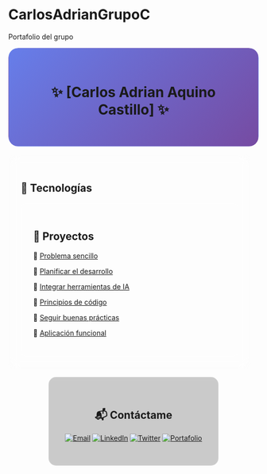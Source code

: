 # CarlosAdrianGrupoC
Portafolio del grupo
<div align="center" style="border-radius: 20px; overflow: hidden;">
  <div style="background: linear-gradient(135deg, #667eea 0%, #764ba2 100%); padding: 2rem; border-radius: 15px; box-shadow: 0 8px 32px rgba(0, 0, 0, 0.18); backdrop-filter: blur(8px); -webkit-backdrop-filter: blur(8px); border: 1px solid rgba(255, 255, 255, 0.18);">
    
# ✨ [Carlos Adrian Aquino Castillo] ✨

<h3> </h3>

  </div>
</div>

<br>

<div style="display: flex; flex-wrap: wrap; gap: 1rem; justify-content: center;">

<div style="background: rgba(255, 255, 255, 0.1); padding: 1.5rem; border-radius: 12px; flex: 1; min-width: 250px; backdrop-filter: blur(10px); border: 1px solid rgba(255, 255, 255, 0.2);">

## 🚀 Tecnologías

<div style="background: rgba(255, 255, 255, 0.1); padding: 1.5rem; border-radius: 12px; flex: 1; min-width: 250px; backdrop-filter: blur(10px); border: 1px solid rgba(255, 255, 255, 0.2);">

## 🌟 Proyectos

🔹 [Problema sencillo](https://github.com/tu-usuario/proyecto-ai)  

🔹 [Planificar el desarrollo](https://github.com/tu-usuario/dashboard)  

🔹 [Integrar herramientas de IA](https://github.com/tu-usuario/blockchain-notes) 

🔹 [Principios de código](https://github.com/tu-usuario/figma-plugin)

🔹 [Seguir buenas prácticas](https://github.com/tu-usuario/figma-plugin)

🔹 [Aplicación funcional](https://github.com/tu-usuario/figma-plugin)

</div>

</div>

<br>

<div style="background: rgba(0, 0, 0, 0.2); padding: 2rem; border-radius: 15px; text-align: center; backdrop-filter: blur(5px); border: 1px solid rgba(255, 255, 255, 0.1);">


## 📬 Contáctame

[![Email](https://img.shields.io/badge/Email-FF5252?style=for-the-badge&logo=gmail&logoColor=white)](mailto:47139939@continental.edu.pe)
[![LinkedIn](https://img.shields.io/badge/LinkedIn-0A66C2?style=for-the-badge&logo=linkedin&logoColor=white)](https://linkedin.com/in/tu-perfil)
[![Twitter](https://img.shields.io/badge/Twitter-1DA1F2?style=for-the-badge&logo=twitter&logoColor=white)](https://twitter.com/tu-usuario)
[![Portafolio](https://img.shields.io/badge/Portfolio-000000?style=for-the-badge&logo=about.me&logoColor=white)](https://tu-portfolio.com)

</div>


